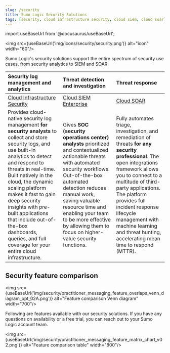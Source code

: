 ```yaml
---
slug: /security
title: Sumo Logic Security Solutions
tags: [security, cloud infrastructure security, cloud siem, cloud soar]
---
```


import useBaseUrl from '@docusaurus/useBaseUrl';

<img src={useBaseUrl('img/icons/security/security.png')} alt="icon" width="60"/>

Sumo Logic's security solutions support the entire spectrum of security use cases, from security analytics to SIEM and SOAR:

| Security log management and analytics | Threat detection and investigation | Threat response |
| :-- | :-- | :-- |
| [Cloud Infrastructure Security](/docs/cloud-infrastructure-security/) | [Cloud SIEM Enterprise](/docs/cse/) | [Cloud SOAR](/docs/cloud-soar/) |
| Provides cloud-native security log management **for security analysts** to collect and store security logs, and use built-in analytics to detect and respond to threats in real-time. Built natively in the cloud, the dynamic scaling platform makes it fast to gain deep security insights with pre-built applications that include out-of-the-box dashboards, queries, and full coverage for your entire cloud infrastructure. | Gives **SOC (security operations center) analysts** prioritized and contextualized actionable threats with automated security workflows. Out-of-the-box automated detection reduces manual work, saving valuable resource time and enabling your team to be more effective by allowing them to focus on higher-value security functions. | Fully automates triage, investigation, and remediation of threats **for any security professional**. The open integrations framework allows you to connect to a multitude of third-party applications. The platform provides full incident response lifecycle management with machine learning and threat hunting, accelerating mean time to respond (MTTR). |

<!-- 
## Choose your solution

Getting started with security at Sumo Logic is easy at any level. Watch the following micro lesson to learn about Sumo Logic's security solutions.

<Iframe url="https://www.youtube.com/embed/EJWfYe4k9V4?rel=0"
     width="854px"
     height="480px"
     id="myId"
     className="video-container"
     display="initial"
     position="relative"
     allow="accelerometer; autoplay=1; clipboard-write; encrypted-media; gyroscope; picture-in-picture"
     allowfullscreen
     />

import Iframe from 'react-iframe';
-->

## Security feature comparison

<img src={useBaseUrl('img/security/practitioner_messaging_feature_overlaps_venn_diagram_opt_02A.png')} alt="Feature comparison Venn diagram" width="700"/>

Following are features available with our security solutions. If you have any questions on availability or a free trial, you can reach out to your Sumo Logic account team.

<img src={useBaseUrl('img/security/practitioner_messaging_feature_matrix_chart_v02.png')} alt="Feature comparison table" width="800"/>

<!-- The following table is hidden. We're using the image instead. We'll keep the table hidden in case we want to use it in the future instead of the image.

   | Feature | Cloud Infrastructure Security | Cloud SIEM Enterprise | Cloud SOAR |
| :-- | :-- | :-- | :-- |
| Log collection | x | x | x |
| App catalog (out-of-the-box analytics) | x | x | x |
| Dashboard | x | x | x |
| Deep search (Sumo Logic Search Query Language) | x | x | x |
| Advanced analytics with machine learning (GIS for GuardDuty and CloudTrail) | x | x | x |
| Monitoring | x | x | x |
| Alerts | x <br/>(only in UI) | x | x |
| Threat Intelligence (CrowdStrike threat intel feed and threat analysis app) | x | x | x |
| Normalization with parsing of unstructured data and Field Extraction Rules | x | x | x |
| Normalization with parsing, mapping, and enrichment | | x | |
| Streaming processing | | x | |
| Out-of-the-box detection contents | | x | |
| Advanced analytics for user behavior | | x | |
| Rules Engine (built-in, types, custom, criticality, Rule Expression tuning) | | x | |
| Correlation of Signals to an Entity | | x | |
| Insight Engine (including case management) | | x | |
| Entity Types (Entity Normalization, Related Entities, Entity Criticality) | | x | |
| Entity Relationship Graph | | x | |
| Entity Timeline | | x | |
| Machine learning capabilities (Global Confidence Score for Insights, Insight Trainer) | | x | |
| Tags (MITRE ATT&CK, custom tag schema, network blocks) | | x | |
| Automation Service (full automated playbooks for enrichment and notification) | | x | |
| Open Integration Framework (OIF) | | x | x |
| App Central (enrichment and notification actions and playbooks ) | | x | x |
| App Central (all actions and the complete playbooks catalog) | | | x |
| Playbook | | | x |
| SecOps dashboard | | | x |
| Case Manager | | | x |
| War Room | | | x |
| Supervised active intelligence with alert triage and playbooks suggestions | | | x |
| Progressive automation | | | x |
| Highly customizable dashboards and KPIs | | | x |
| Automatic incident reports | | | x |
-->
